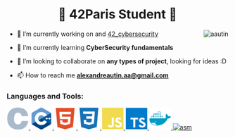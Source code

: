 <h1 align="center">🥐 42Paris Student 👋</h1>

<p><img align="right" src="https://github-readme-stats.vercel.app/api/top-langs?username=aautin&show_icons=true&locale=en&layout=compact&theme=algolia" alt="aautin" /></p>

- 🔭 I’m currently working on and [42_cybersecurity](https://github.com/aautin/42_cybersecurity)

- 🌱 I’m currently learning **CyberSecurity fundamentals**

- 👯 I’m looking to collaborate on **any types of project**, looking for ideas :D

- 📫 How to reach me **alexandreautin.aa@gmail.com**

<h3 align="left">Languages and Tools:</h3>
<p>
  <a href="https://www.cprogramming.com/" target="_blank" rel="noreferrer" >
    <img src="https://raw.githubusercontent.com/devicons/devicon/master/icons/c/c-original.svg" alt="c" width="50" height="50" />
  </a>
  <a href="https://www.w3schools.com/cpp/" target="_blank" rel="noreferrer" >
    <img src="https://raw.githubusercontent.com/devicons/devicon/master/icons/cplusplus/cplusplus-original.svg" alt="cpp" width="50" height="50" />
  </a>
  <a href="https://developer.mozilla.org/en-US/docs/Web/HTML" target="_blank" rel="noreferrer" >
    <img src="https://github.com/devicons/devicon/blob/master/icons/html5/html5-plain.svg" alt="html" width="50" height="50" />
  </a>
  <a href="https://developer.mozilla.org/en-US/docs/Web/CSS" target="_blank" rel="noreferrer" >
    <img src="https://github.com/devicons/devicon/blob/master/icons/css3/css3-plain.svg" alt="css" width="50" height="50" />
  </a>
  <a href="https://developer.mozilla.org/en-US/docs/Web/JavaScript" target="_blank" rel="noreferrer" >
    <img src="https://github.com/devicons/devicon/blob/master/icons/javascript/javascript-plain.svg" alt="js" width="50" height="50" />
  </a>
  <a href="https://www.typescriptlang.org/docs/" target="_blank" rel="noreferrer" >
    <img src="https://github.com/devicons/devicon/blob/master/icons/typescript/typescript-plain.svg" alt="ts" width="50" height="50" />
  </a>
  <a href="https://docs.docker.com/" target="_blank" rel="noreferrer" >
    <img src="https://github.com/devicons/devicon/blob/master/icons/docker/docker-plain.svg" alt="docker" width="50" height="50" />
  </a>
  <a href="https://www.tutorialspoint.com/assembly_programming" target="_blank" rel="noreferrer" >
    <img src="https://user-images.githubusercontent.com/103866722/177873824-ac727cae-29d5-406d-87de-93bb2bf21f02.png" alt="asm" width="50" height="50" />
  </a>
</p>




